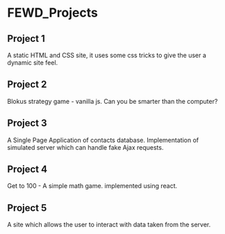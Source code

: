 # FEWD_Projects
## Project 1
A static HTML and CSS site, it uses some css tricks to give the user a dynamic site feel.

## Project 2
Blokus strategy game - vanilla js. Can you be smarter than the computer?

## Project 3
A Single Page Application of contacts database. Implementation of simulated server which can handle fake Ajax requests.

## Project 4
Get to 100 - A simple math game. implemented using react.

## Project 5
A site which allows the user to interact with data taken from the server.
